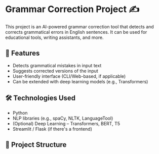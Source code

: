 # Grammar Correction Project ✍️

This project is an AI-powered grammar correction tool that detects and corrects grammatical errors in English sentences. It can be used for educational tools, writing assistants, and more.

## 🚀 Features
- Detects grammatical mistakes in input text
- Suggests corrected versions of the input
- User-friendly interface (CLI/Web-based, if applicable)
- Can be extended with deep learning models (e.g., Transformers)

## 🛠️ Technologies Used
- Python
- NLP libraries (e.g., spaCy, NLTK, LanguageTool)
- (Optional) Deep Learning – Transformers, BERT, T5
- Streamlit / Flask (if there's a frontend)

## 📁 Project Structure
